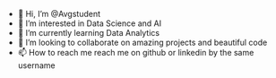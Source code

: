 - 👋 Hi, I’m @Avgstudent
- 👀 I’m interested in Data Science and AI
- 🌱 I’m currently learning Data Analytics
- 💞️ I’m looking to collaborate on amazing projects and beautiful code
- 📫 How to reach me reach me on github or linkedin by the same username 

<!---
Avgstudent/Avgstudent is a ✨ special ✨ repository because its `README.md` (this file) appears on your GitHub profile.
You can click the Preview link to take a look at your changes.
--->
